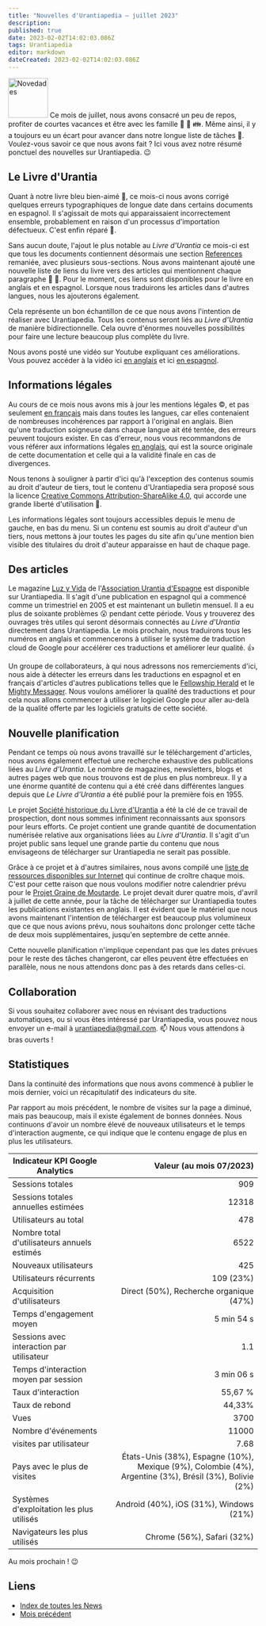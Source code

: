 ```yaml
---
title: "Nouvelles d'Urantiapedia — juillet 2023"
description: 
published: true
date: 2023-02-02T14:02:03.086Z
tags: Urantiapedia
editor: markdown
dateCreated: 2023-02-02T14:02:03.086Z
---
```


<img src="/_assets/svg/icon-news.svg" alt="Novedades" style="width: 80px;"> Ce mois de juillet, nous avons consacré un peu de repos, profiter de courtes vacances et être avec les  famille :sunrise: :tropical_drink: :family:. Même ainsi, il y a toujours eu un écart pour avancer dans notre longue liste de tâches :card_index:. Voulez-vous savoir ce que nous avons fait ? Ici vous avez notre résumé ponctuel des nouvelles sur Urantiapedia. :wink: 

## Le Livre d'Urantia

Quant à notre livre bleu bien-aimé :blue_book:, ce mois-ci nous avons corrigé quelques erreurs typographiques de longue date dans certains documents en espagnol. Il s'agissait de mots qui apparaissaient incorrectement ensemble, probablement en raison d'un processus d'importation défectueux. C'est enfin réparé :wrench:.

Sans aucun doute, l'ajout le plus notable au _Livre d'Urantia_ ce mois-ci est que tous les documents contiennent désormais une section [References](/en/The_Urantia_Book/0#references) remaniée, avec plusieurs sous-sections. Nous avons maintenant ajouté une nouvelle liste de liens du livre vers des articles qui mentionnent chaque paragraphe :clap: :clap:. Pour le moment, ces liens sont disponibles pour le livre en anglais et en espagnol. Lorsque nous traduirons les articles dans d'autres langues, nous les ajouterons également. 

Cela représente un bon échantillon de ce que nous avons l'intention de réaliser avec Urantiapedia. Tous les contenus seront liés au _Livre d'Urantia_ de manière bidirectionnelle. Cela ouvre d'énormes nouvelles possibilités pour faire une lecture beaucoup plus complète du livre.

Nous avons posté une vidéo sur Youtube expliquant ces améliorations. Vous pouvez accéder à la vidéo ici [en anglais](https://youtu.be/m-efK0fbtw4) et ici [en espagnol](https://youtu.be/QfVHUxpPrjA). 

## Informations légales 

Au cours de ce mois nous avons mis à jour les mentions légales :copyright:, et pas seulement [en français](/fr/license) mais dans toutes les langues, car elles contenaient de nombreuses incohérences par rapport à l'original en anglais. Bien qu'une traduction soigneuse dans chaque langue ait été tentée, des erreurs peuvent toujours exister. En cas d'erreur, nous vous recommandons de vous référer aux informations légales [en anglais](/en/license), qui est la source originale de cette documentation et celle qui a la validité finale en cas de divergences.

Nous tenons à souligner à partir d'ici qu'à l'exception des contenus soumis au droit d'auteur de tiers, tout le contenu d'Urantiapedia sera proposé sous la licence [Creative Commons Attribution-ShareAlike 4.0](https://creativecommons.org/licenses/by-sa/4.0/deed.es), qui accorde une grande liberté d'utilisation :sparkling_heart:. 

Les informations légales sont toujours accessibles depuis le menu de gauche, en bas du menu. Si un contenu est soumis au droit d'auteur d'un tiers, nous mettons à jour toutes les pages du site afin qu'une mention bien visible des titulaires du droit d'auteur apparaisse en haut de chaque page. 

## Des articles

Le magazine [Luz y Vida](/es/index/articles_luz_y_vida) de l'[Association Urantia d'Espagne](https://aue.urantia-association.org/) est disponible sur Urantiapedia. Il s'agit d'une publication en espagnol qui a commencé comme un trimestriel en 2005 et est maintenant un bulletin mensuel. Il a eu plus de soixante problèmes :open_mouth: pendant cette période. Vous y trouverez des ouvrages très utiles qui seront désormais connectés au _Livre d'Urantia_ directement dans Urantiapedia. Le mois prochain, nous traduirons tous les numéros en anglais et commencerons à utiliser le système de traduction cloud de Google pour accélérer ces traductions et améliorer leur qualité. :+1:

Un groupe de collaborateurs, à qui nous adressons nos remerciements d'ici, nous aide à détecter les erreurs dans les traductions en espagnol et en français d'articles d'autres publications telles que le [Fellowship Herald](/en/index/articles_herald) et le [Mighty Messager](/en/index/articles_mighty_messenger). Nous voulons améliorer la qualité des traductions et pour cela nous allons commencer à utiliser le logiciel Google pour aller au-delà de la qualité offerte par les logiciels gratuits de cette société. 

## Nouvelle planification

Pendant ce temps où nous avons travaillé sur le téléchargement d'articles, nous avons également effectué une recherche exhaustive des publications liées au _Livre d'Urantia_. Le nombre de magazines, newsletters, blogs et autres pages web que nous trouvons est de plus en plus nombreux. Il y a une énorme quantité de contenu qui a été créé dans différentes langues depuis que _Le Livre d'Urantia_ a été publié pour la première fois en 1955.

Le projet [Société historique du Livre d'Urantia](https://ubhs.hosted-by-files.com/http/DocTypesIndex.html) a été la clé de ce travail de prospection, dont nous sommes infiniment reconnaissants aux sponsors pour leurs efforts. Ce projet contient une grande quantité de documentation numérisée relative aux organisations liées au _Livre d'Urantia_. Il s'agit d'un projet public sans lequel une grande partie du contenu que nous envisageons de télécharger sur Urantiapedia ne serait pas possible.

Grâce à ce projet et à d'autres similaires, nous avons compilé une [liste de ressources disponibles sur Internet](/fr/help/websites) qui continue de croître chaque mois. C'est pour cette raison que nous voulons modifier notre calendrier prévu pour le [Projet Graine de Moutarde](https://www.urantia.org/news/2023-03/mustard-seed-grants-program). Le projet devait durer quatre mois, d'avril à juillet de cette année, pour la tâche de télécharger sur Urantiapedia toutes les publications existantes en anglais. Il est évident que le matériel que nous avons maintenant l'intention de télécharger est beaucoup plus volumineux que ce que nous avions prévu, nous souhaitons donc prolonger cette tâche de deux mois supplémentaires, jusqu'en septembre de cette année.

Cette nouvelle planification n'implique cependant pas que les dates prévues pour le reste des tâches changeront, car elles peuvent être effectuées en parallèle, nous ne nous attendons donc pas à des retards dans celles-ci. 

## Collaboration 

Si vous souhaitez collaborer avec nous en révisant des traductions automatiques, ou si vous êtes intéressé par Urantiapedia, vous pouvez nous envoyer un e-mail à urantiapedia@gmail.com. :mailbox: Nous vous attendons à bras ouverts ! 

## Statistiques 

Dans la continuité des informations que nous avons commencé à publier le mois dernier, voici un récapitulatif des indicateurs du site.

Par rapport au mois précédent, le nombre de visites sur la page a diminué, mais pas beaucoup, mais il existe également de bonnes données. Nous continuons d'avoir un nombre élevé de nouveaux utilisateurs et le temps d'interaction augmente, ce qui indique que le contenu engage de plus en plus les utilisateurs. 

Indicateur KPI Google Analytics | Valeur (au mois 07/2023) 
--- | ---: 
Sessions totales | 909 
Sessions totales annuelles estimées | 12318 
Utilisateurs au total | 478 
Nombre total d'utilisateurs annuels estimés | 6522 
Nouveaux utilisateurs | 425 
Utilisateurs récurrents | 109 (23%) 
Acquisition d'utilisateurs | Direct (50%), Recherche organique (47%) 
Temps d'engagement moyen | 5 min 54 s 
Sessions avec interaction par utilisateur | 1.1 
Temps d'interaction moyen par session | 3 min 06 s
Taux d'interaction | 55,67 % 
Taux de rebond | 44,33% 
Vues | 3700 
Nombre d'événements | 11000 
visites par utilisateur | 7.68 
Pays avec le plus de visites | États-Unis (38%), Espagne (10%), Mexique (9%), Colombie (4%), Argentine (3%), Brésil (3%), Bolivie (2%)
Systèmes d'exploitation les plus utilisés | Android (40%), iOS (31%), Windows (21%) 
Navigateurs les plus utilisés | Chrome (56%), Safari (32%) 

Au mois prochain ! :wink: 

## Liens 

- [Index de toutes les News](/fr/news) 
- [Mois précédent](/fr/news/2023/06)